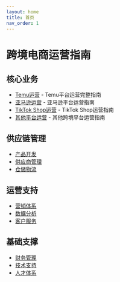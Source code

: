 ```yaml
---
layout: home
title: 首页
nav_order: 1
---
```


# 跨境电商运营指南

## 核心业务
- [Temu运营](core/temu/) - Temu平台运营完整指南
- [亚马逊运营](core/amazon/) - 亚马逊平台运营指南
- [TikTok Shop运营](core/tiktok/) - TikTok Shop运营指南
- [其他平台运营](core/others/) - 其他跨境平台运营指南

## 供应链管理
- [产品开发](supply-chain/product/)
- [供应商管理](supply-chain/supplier/)
- [仓储物流](supply-chain/logistics/)

## 运营支持
- [营销体系](operation/marketing/)
- [数据分析](operation/analytics/)
- [客户服务](operation/service/)

## 基础支撑
- [财务管理](foundation/finance/)
- [技术支持](foundation/tech/)
- [人才体系](foundation/hr/) 